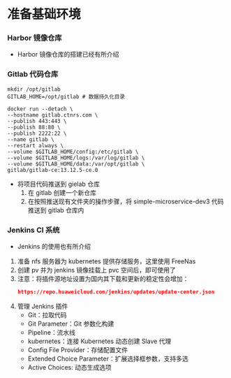 # 准备基础环境
### Harbor 镜像仓库
- Harbor 镜像仓库的搭建已经有所介绍
### Gitlab 代码仓库
```shell
mkdir /opt/gitlab
GITLAB_HOME=/opt/gitlab # 数据持久化目录
```
```docker
docker run --detach \
--hostname gitlab.ctnrs.com \
--publish 443:443 \
--publish 88:80 \
--publish 2222:22 \
--name gitlab \
--restart always \
--volume $GITLAB_HOME/config:/etc/gitlab \
--volume $GITLAB_HOME/logs:/var/log/gitlab \
--volume $GITLAB_HOME/data:/var/opt/gitlab \
gitlab/gitlab-ce:13.12.5-ce.0
```
- 将项目代码推送到 gielab 仓库
    1. 在 gitlab 创建一个新仓库
    2. 在按照推送现有文件夹的操作步骤，将 simple-microservice-dev3 代码推送到 gitlab 仓库内
### Jenkins CI 系统
- Jenkins 的使用也有所介绍
1. 准备 nfs 服务器为 kubernetes 提供存储服务，这里使用 FreeNas
2. 创建 pv 并为 jenkins 镜像挂载上 pvc 空间后，即可使用了
3. 注意：将插件源地址设置为国内其下载和更新的稳定性会增加：
    ```json
    https://repo.huaweicloud.com/jenkins/updates/update-center.json
    ```
4. 管理 Jenkins 插件
    - Git：拉取代码
    - Git Parameter：Git 参数化构建
    - Pipeline：流水线
    - kubernetes：连接 Kubernetes 动态创建 Slave 代理
    - Config File Provider：存储配置文件
    - Extended Choice Parameter：扩展选择框参数，支持多选
    - Active Choices: 动态生成选项